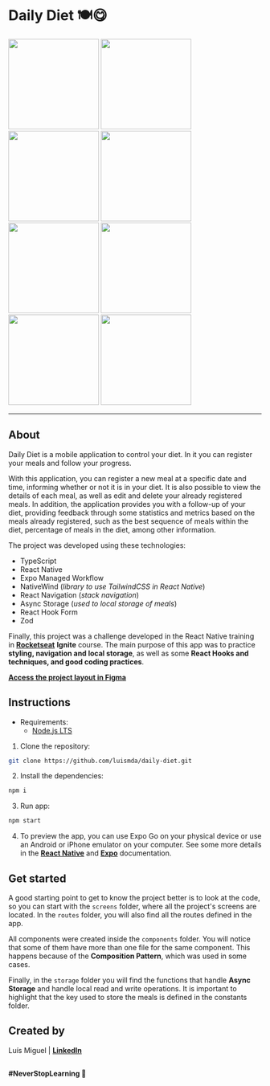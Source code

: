 # Daily Diet 🍽️😋

<img width="180" src="https://github.com/luismda/daily-diet/assets/88680118/2255380c-855a-47a3-a306-3b36aea86697" alt="" />
<img width="180" src="https://github.com/luismda/daily-diet/assets/88680118/0945044b-8133-4e31-9430-be28e17f5553" alt="" />
<img width="180" src="https://github.com/luismda/daily-diet/assets/88680118/bdb66eda-c5fc-49fd-8a7d-607fc8994130" alt="" />
<img width="180" src="https://github.com/luismda/daily-diet/assets/88680118/4aaaed73-2175-4bad-ab37-c17e60e31d04" alt="" />
<img width="180" src="https://github.com/luismda/daily-diet/assets/88680118/ed4141db-49e0-4795-8b1b-caa2887b5f63" alt="" />
<img width="180" src="https://github.com/luismda/daily-diet/assets/88680118/e042bd15-3464-4397-8ea9-9392d7e5f2e1" alt="" />
<img width="180" src="https://github.com/luismda/daily-diet/assets/88680118/f6663614-eb86-40de-9d8c-397444e9edf2" alt="" />
<img width="180" src="https://github.com/luismda/daily-diet/assets/88680118/25a55f8d-7831-45ea-ba45-ddedefb51a68" alt="" />

---

## About

Daily Diet is a mobile application to control your diet. In it you can register your meals and follow your progress.

With this application, you can register a new meal at a specific date and time, informing whether or not it is in your diet. It is also possible to view the details of each meal, as well as edit and delete your already registered meals. In addition, the application provides you with a follow-up of your diet, providing feedback through some statistics and metrics based on the meals already registered, such as the best sequence of meals within the diet, percentage of meals in the diet, among other information.

The project was developed using these technologies:

- TypeScript
- React Native
- Expo Managed Workflow
- NativeWind (*library to use TailwindCSS in React Native*)
- React Navigation (*stack navigation*)
- Async Storage (*used to local storage of meals*)
- React Hook Form
- Zod

Finally, this project was a challenge developed in the React Native training in [**Rocketseat**](https://github.com/rocketseat-education) **Ignite** course. The main purpose of this app was to practice **styling, navigation and local storage**, as well as some **React Hooks and techniques, and good coding practices**.

[**Access the project layout in Figma**](https://www.figma.com/community/file/1218573349379609244)

## Instructions

- Requirements:
  - [Node.js LTS](https://nodejs.org/en)

1. Clone the repository:

```sh
git clone https://github.com/luismda/daily-diet.git
```

2. Install the dependencies:

```sh
npm i
```

3. Run app:

```sh
npm start
```

4. To preview the app, you can use Expo Go on your physical device or use an Android or iPhone emulator on your computer. See some more details in the [**React Native**](https://reactnative.dev/docs/environment-setup?guide=quickstart) and [**Expo**](https://docs.expo.dev/get-started/expo-go/) documentation.

## Get started

A good starting point to get to know the project better is to look at the code, so you can start with the `screens` folder, where all the project's screens are located. In the `routes` folder, you will also find all the routes defined in the app.

All components were created inside the `components` folder. You will notice that some of them have more than one file for the same component. This happens because of the **Composition Pattern**, which was used in some cases.

Finally, in the `storage` folder you will find the functions that handle **Async Storage** and handle local read and write operations. It is important to highlight that the key used to store the meals is defined in the constants folder.

## Created by

Luís Miguel | [**LinkedIn**](https://www.linkedin.com/in/luis-miguel-dutra-alves/)

##

**#NeverStopLearning 🚀**
